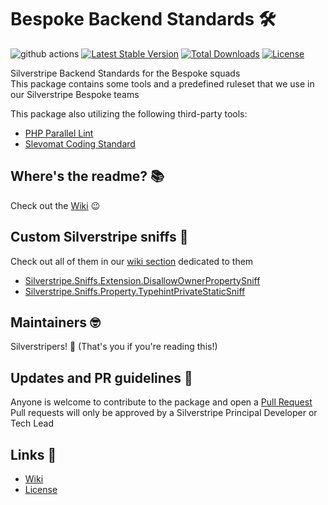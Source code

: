 # Bespoke Backend Standards 🛠️

![github actions](https://github.com/silverstripeltd/bespoke-standards/actions/workflows/ci.yml/badge.svg)
[![Latest Stable Version](http://poser.pugx.org/silverstripeltd/bespoke-standards/v)](https://packagist.org/packages/silverstripeltd/bespoke-standards)
[![Total Downloads](http://poser.pugx.org/silverstripeltd/bespoke-standards/downloads)](https://packagist.org/packages/silverstripeltd/bespoke-standards)
[![License](http://poser.pugx.org/silverstripeltd/bespoke-standards/license)](https://packagist.org/packages/silverstripeltd/bespoke-standards)

Silverstripe Backend Standards for the Bespoke squads  
This package contains some tools and a predefined ruleset that we use in our Silverstripe Bespoke teams

This package also utilizing the following third-party tools:
* [PHP Parallel Lint](https://github.com/php-parallel-lint/PHP-Parallel-Lint)
* [Slevomat Coding Standard](https://github.com/slevomat/coding-standard)


## Where's the readme? 📚
Check out the [Wiki](https://github.com/silverstripeltd/bespoke-standards/wiki) 😉


## Custom Silverstripe sniffs 👃
Check out all of them in our [wiki section](https://github.com/silverstripeltd/bespoke-standards/wiki/Custom-Sniff)  dedicated to them
- [Silverstripe.Sniffs.Extension.DisallowOwnerPropertySniff](https://github.com/silverstripeltd/bespoke-standards/wiki/Silverstripe-Bespoke-Sniffs#silverstripesniffsextensiondisallowownerpropertysniff)
- [Silverstripe.Sniffs.Property.TypehintPrivateStaticSniff](https://github.com/silverstripeltd/bespoke-standards/wiki/Silverstripe-Bespoke-Sniffs#silverstripesniffspropertytypehintprivatestaticsniff)


## Maintainers 🤓
Silverstripers! 💖 (That's you if you're reading this!)


## Updates and PR guidelines 💞
Anyone is welcome to contribute to the package and open a [Pull Request](https://github.com/silverstripeltd/bespoke-standards/pulls)  
Pull requests will only be approved by a Silverstripe Principal Developer or Tech Lead


## Links 🔗
* [Wiki](https://github.com/silverstripeltd/bespoke-standards/wiki)
* [License](./LICENSE)
